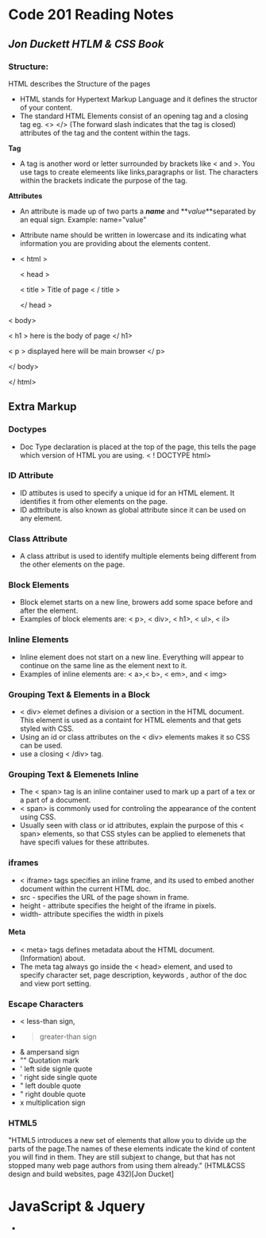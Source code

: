 # Code 201 Reading Notes

## *Jon Duckett HTLM & CSS Book*

### **Structure**:
HTML describes the Structure of the pages
- HTML stands for Hypertext Markup Language and it defines the structor of your content. 
- The standard HTML Elements consist of an opening tag and a closing tag eg. <> </> (The forward slash indicates that the tag is closed) attributes of the tag and the content within the tags.

**Tag**
- A tag is another word or letter surrounded by brackets like < and >. You use tags to create elemeents like links,paragraphs or list. The characters within the brackets indicate the purpose of the tag.

**Attributes**
- An attribute is made up of two parts a **_name_** and **_value_**separated by an equal sign. Example: name="value"
- Attribute name should be written in lowercase and its indicating what information you are providing about the elements content.

- < html >

  < head >

    < title >
 Title of page
    < / title >

    </ head >

< body> 

< h1 > here is the body of page </ h1>

< p > displayed here will be main browser </ p>

</ body>

</ html>

## Extra Markup

### Doctypes
- Doc Type declaration is placed at the top of the page, this tells the page which version of HTML you are using. < ! DOCTYPE html>

### ID Attribute
- ID attibutes is used to specify a unique id  for an HTML element. It identifies it from other elements on the page.
- ID adttribute is also known as global attribute since it can be used on any element.

### Class Attribute
- A class attribut is used to identify multiple elements being different from the other elements on the page.

### Block Elements
- Block elemet starts on a new line, browers add some space before and after the element. 
- Examples of block elements are: < p>, < div>, < h1>, < ul>, < il>

### Inline Elements
- Inline element does not start on a new line. Everything will appear to continue on the same line as the element next to it. 
- Examples of inline elements are: < a>,< b>, < em>, and < img>

### Grouping Text & Elements in a Block
- < div> elemet defines a division or a section in the HTML document. This element is used as a containt for HTML elements and that gets styled with CSS.
- Using an id or class attributes on the < div> elements makes it so CSS can be used.
- use a closing < /div> tag.

### Grouping Text & Elemenets Inline
- The < span> tag is an inline container used to mark up a part of a tex or a part of a document.
- < span> is commonly used for controling the appearance of the content using CSS.
- Usually seen with class or id attributes, explain the purpose of this < span> elements, so that CSS styles can be applied to elemenets that have specifi values for these attributes.

### iframes
- < iframe> tags specifies an inline frame, and its used to embed another document within the current HTML doc.
- src - specifies the URL of the page shown in frame.
- height - attribute specifies the height of the iframe in pixels.
- width- attribute specifies the width in pixels

#### Meta
- < meta> tags defines metadata about the HTML document. (Information) about.
- The meta tag always go inside the < head> element, and used to specify character set, page description, keywords , author of the doc and view port setting.

### Escape Characters
- < less-than sign,
- > greater-than sign
- & ampersand sign
- "" Quotation mark
- ' left side signle quote
- ' right side single quote
- " left double quote
- " right double quote
- x multiplication sign

### HTML5
"HTML5 introduces a new set of elements that allow you to divide up the parts of the page.The names of these elements indicate the kind of content you will find in them. They are still subjext to change, but that has not stopped many web page authors from using them already." (HTML&CSS design and build websites, page 432)[Jon Ducket]
 




# JavaScript & Jquery

 -